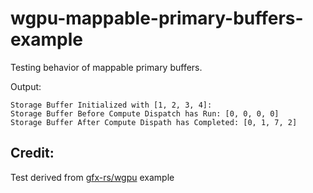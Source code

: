 # wgpu-mappable-primary-buffers-example

Testing behavior of mappable primary buffers.

Output:
```
Storage Buffer Initialized with [1, 2, 3, 4]:
Storage Buffer Before Compute Dispatch has Run: [0, 0, 0, 0]
Storage Buffer After Compute Dispath has Completed: [0, 1, 7, 2]
```

## Credit:
Test derived from [gfx-rs/wgpu](https://github.com/gfx-rs/wgpu/tree/39606585296a3c20214fc60818e210f3b4a541de/wgpu/examples/hello-compute) example 
